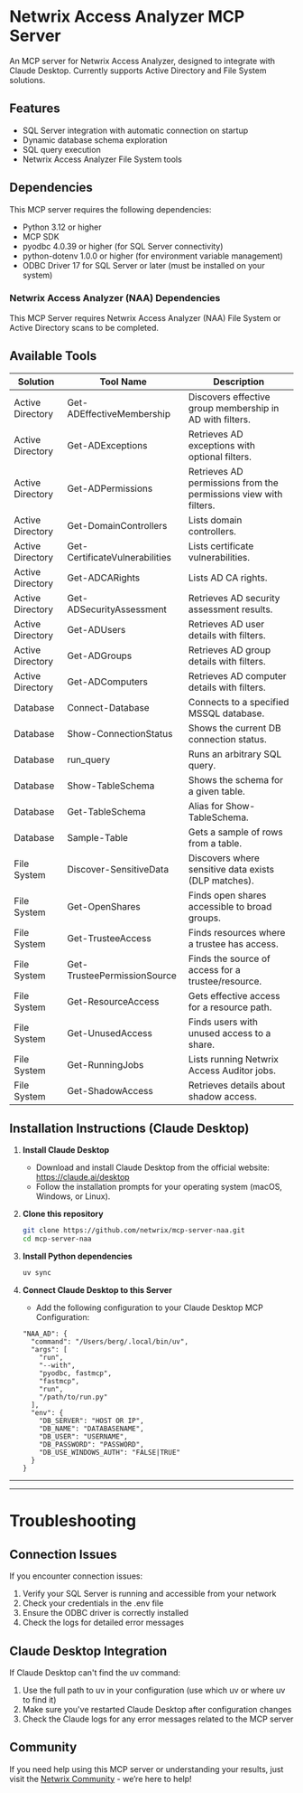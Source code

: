 # Netwrix Access Analyzer MCP Server

An MCP server for Netwrix Access Analyzer, designed to integrate with Claude Desktop. Currently supports Active Directory and File System solutions. 

## Features

- SQL Server integration with automatic connection on startup
- Dynamic database schema exploration
- SQL query execution
- Netwrix Access Analyzer File System tools

## Dependencies

This MCP server requires the following dependencies:

- Python 3.12 or higher
- MCP SDK
- pyodbc 4.0.39 or higher (for SQL Server connectivity)
- python-dotenv 1.0.0 or higher (for environment variable management)
- ODBC Driver 17 for SQL Server or later (must be installed on your system)

### Netwrix Access Analyzer (NAA) Dependencies

This MCP Server requires Netwrix Access Analyzer (NAA) File System or Active Directory scans to be completed.

## Available Tools

| Solution         | Tool Name                       | Description |
|------------------|---------------------------------|-------------|
| Active Directory | Get-ADEffectiveMembership       | Discovers effective group membership in AD with filters. |
| Active Directory | Get-ADExceptions                | Retrieves AD exceptions with optional filters. |
| Active Directory | Get-ADPermissions               | Retrieves AD permissions from the permissions view with filters. |
| Active Directory | Get-DomainControllers           | Lists domain controllers. |
| Active Directory | Get-CertificateVulnerabilities  | Lists certificate vulnerabilities. |
| Active Directory | Get-ADCARights                  | Lists AD CA rights. |
| Active Directory | Get-ADSecurityAssessment        | Retrieves AD security assessment results. |
| Active Directory | Get-ADUsers                     | Retrieves AD user details with filters. |
| Active Directory | Get-ADGroups                    | Retrieves AD group details with filters. |
| Active Directory | Get-ADComputers                 | Retrieves AD computer details with filters. |
| Database         | Connect-Database                | Connects to a specified MSSQL database. |
| Database         | Show-ConnectionStatus           | Shows the current DB connection status. |
| Database         | run_query                       | Runs an arbitrary SQL query. |
| Database         | Show-TableSchema                | Shows the schema for a given table. |
| Database         | Get-TableSchema                 | Alias for Show-TableSchema. |
| Database         | Sample-Table                    | Gets a sample of rows from a table. |
| File System      | Discover-SensitiveData          | Discovers where sensitive data exists (DLP matches). |
| File System      | Get-OpenShares                  | Finds open shares accessible to broad groups. |
| File System      | Get-TrusteeAccess               | Finds resources where a trustee has access. |
| File System      | Get-TrusteePermissionSource     | Finds the source of access for a trustee/resource. |
| File System      | Get-ResourceAccess              | Gets effective access for a resource path. |
| File System      | Get-UnusedAccess                | Finds users with unused access to a share. |
| File System      | Get-RunningJobs                 | Lists running Netwrix Access Auditor jobs. |
| File System      | Get-ShadowAccess                | Retrieves details about shadow access. |

## Installation Instructions (Claude Desktop)

1. **Install Claude Desktop**
   - Download and install Claude Desktop from the official website: https://claude.ai/desktop
   - Follow the installation prompts for your operating system (macOS, Windows, or Linux).

2. **Clone this repository**
   ```sh
   git clone https://github.com/netwrix/mcp-server-naa.git
   cd mcp-server-naa
   ```

3. **Install Python dependencies**
   ```sh
   uv sync
   ```

4. **Connect Claude Desktop to this Server**
   - Add the following configuration to your Claude Desktop MCP Configuration:
    ```
    "NAA_AD": {
      "command": "/Users/berg/.local/bin/uv",
      "args": [
        "run",
        "--with",
        "pyodbc, fastmcp",
        "fastmcp",
        "run",
        "/path/to/run.py"
      ],
      "env": {
        "DB_SERVER": "HOST OR IP",
        "DB_NAME": "DATABASENAME",
        "DB_USER": "USERNAME",
        "DB_PASSWORD": "PASSWORD",
        "DB_USE_WINDOWS_AUTH": "FALSE|TRUE"
      }
    }
    ```
---



---
# Troubleshooting

## Connection Issues

If you encounter connection issues:

1. Verify your SQL Server is running and accessible from your network   
2. Check your credentials in the .env file
3. Ensure the ODBC driver is correctly installed
4. Check the logs for detailed error messages

## Claude Desktop Integration

If Claude Desktop can't find the uv command:

1. Use the full path to uv in your configuration (use which uv or where uv to find it)
2. Make sure you've restarted Claude Desktop after configuration changes
3. Check the Claude logs for any error messages related to the MCP server

## Community

If you need help using this MCP server or understanding your results, just visit the [Netwrix Community](https://community.netwrix.com/) - we’re here to help!